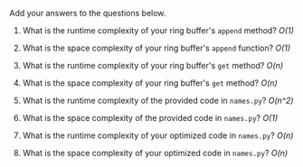 Add your answers to the questions below.

1. What is the runtime complexity of your ring buffer's `append` method?
_O(1)_

2. What is the space complexity of your ring buffer's `append` function?
_O(1)_

3. What is the runtime complexity of your ring buffer's `get` method?
_O(n)_

4. What is the space complexity of your ring buffer's `get` method?
_O(n)_


5. What is the runtime complexity of the provided code in `names.py`?
_O(n^2)_

6. What is the space complexity of the provided code in `names.py`?
_O(1)_

7. What is the runtime complexity of your optimized code in `names.py`?
_O(n)_

8. What is the space complexity of your optimized code in `names.py`?
_O(n)_